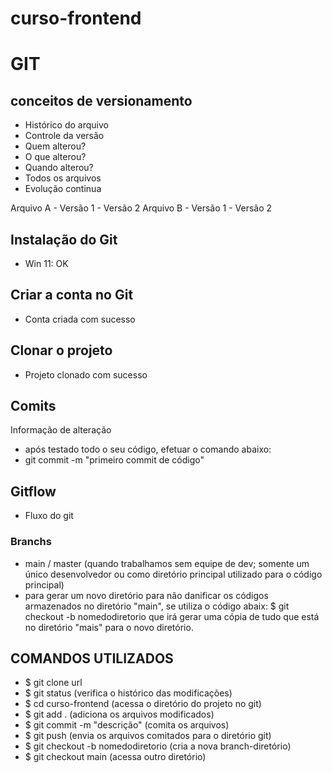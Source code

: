 # curso-frontend
# GIT
## conceitos de versionamento
 - Histórico do arquivo
 - Controle da versão 
 - Quem alterou?
 - O que alterou? 
 - Quando alterou? 
 - Todos os arquivos
 - Evolução continua
 
Arquivo A - Versão 1 - Versão 2
Arquivo B - Versão 1 - Versão 2

## Instalação do Git
 - Win 11: OK
 
## Criar a conta no Git 
 - Conta criada com sucesso

## Clonar o projeto
 - Projeto clonado com sucesso

## Comits
Informação de alteração
 - após testado todo o seu código, efetuar o comando abaixo:
 - git commit -m "primeiro commit de código"


## Gitflow
 - Fluxo do git
 
 ### Branchs
 - main / master (quando trabalhamos sem equipe de dev; somente um único desenvolvedor ou como diretório principal utilizado para o código principal)
 - para gerar um novo diretório para não danificar os códigos armazenados no diretório "main", se utiliza o código abaix: $ git checkout -b nomedodiretorio que irá gerar uma cópia de tudo que está no diretório "mais" para o novo diretório.


## COMANDOS UTILIZADOS
 - $ git clone url
 - $ git status (verifica o histórico das modificações)
 - $ cd curso-frontend (acessa o diretório do projeto no git)
 - $ git add . (adiciona os arquivos modificados)
 - $ git commit -m "descrição" (comita os arquivos)
 - $ git push (envia os arquivos comitados para o diretório git)
 - $ git checkout -b nomedodiretorio (cria a nova branch-diretório)
 - $ git checkout main (acessa outro diretório)